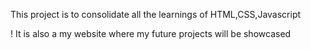 This project is to consolidate all the learnings of HTML,CSS,Javascript 

!
It is also a my website where my future projects will be showcased
